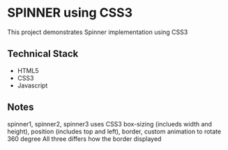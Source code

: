# SPINNER using CSS3
This project demonstrates Spinner implementation using CSS3

## Technical Stack
- HTML5
- CSS3
- Javascript

## Notes
spinner1, spinner2, spinner3 uses CSS3 box-sizing (inclueds width and height), position (includes top and left), border, custom animation to rotate 360 degree
All three differs how the border displayed